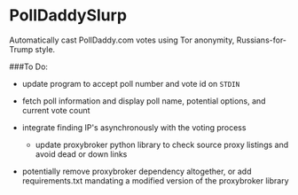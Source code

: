 # PollDaddySlurp
Automatically cast PollDaddy.com votes using Tor anonymity, Russians-for-Trump style.

###To Do:

- update program to accept poll number and vote id on `STDIN`

- fetch poll information and display poll name, potential options, and current
  vote count

- integrate finding IP's asynchronously with the voting process
    - update proxybroker python library to check source proxy listings and
      avoid dead or down links

- potentially remove proxybroker dependency altogether, or add requirements.txt
  mandating a modified version of the proxybroker library
